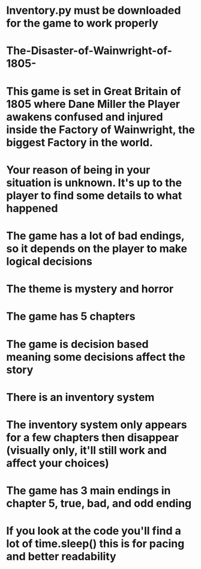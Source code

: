 # Inventory.py must be downloaded for the game to work properly
# The-Disaster-of-Wainwright-of-1805-
# This game is set in Great Britain of 1805 where Dane Miller the Player awakens confused and injured inside the Factory of Wainwright, the biggest Factory in the world.
# Your reason of being in your situation is unknown. It's up to the player to find some details to what happened
# The game has a lot of bad endings, so it depends on the player to make logical decisions
# The theme is mystery and horror
# The game has 5 chapters 
# The game is decision based meaning some decisions affect the story
# There is an inventory system
# The inventory system only appears for a few chapters then disappear (visually only, it'll still work and affect your choices)
# The game has 3 main endings in chapter 5, true, bad, and odd ending
# If you look at the code you'll find a lot of time.sleep() this is for pacing and better readability
